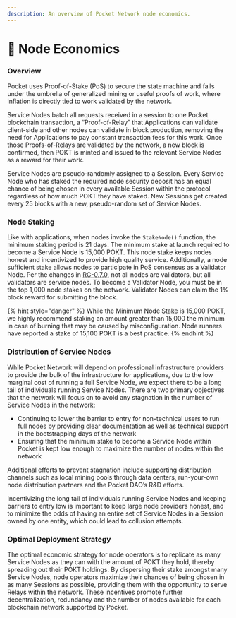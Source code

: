 ```yaml
---
description: An overview of Pocket Network node economics.
---
```


# 🤖 Node Economics

### Overview

Pocket uses Proof-of-Stake (PoS) to secure the state machine and falls under the umbrella of generalized mining or useful proofs of work, where inflation is directly tied to work validated by the network.&#x20;

Service Nodes batch all requests received in a session to one Pocket blockchain transaction, a “Proof-of-Relay” that Applications can validate client-side and other nodes can validate in block production, removing the need for Applications to pay constant transaction fees for this work. Once those Proofs-of-Relays are validated by the network, a new block is confirmed, then POKT is minted and issued to the relevant Service Nodes as a reward for their work.

Service Nodes are pseudo-randomly assigned to a Session. Every Service Node who has staked the required node security deposit has an equal chance of being chosen in every available Session within the protocol regardless of how much POKT they have staked. New Sessions get created every 25 blocks with a new, pseudo-random set of Service Nodes.&#x20;

### Node Staking

Like with applications, when nodes invoke the `StakeNode()` function, the minimum staking period is 21 days. The minimum stake at launch required to become a Service Node is 15,000 POKT. This node stake keeps nodes honest and incentivized to provide high quality service. Additionally, a node sufficient stake allows nodes to participate in PoS consensus as a Validator Node. Per the changes in [RC-0.7.0](https://forum.pokt.network/t/pip-7-consensus-rule-change-validator-servicer-split-validator-consolidation), not all nodes are validators, but all validators are service nodes. To become a Validator Node, you must be in the top 1,000 node stakes on the network. Validator Nodes can claim the 1% block reward for submitting the block.&#x20;

{% hint style="danger" %}
While the Minimum Node Stake is 15,000 POKT, we highly recommend staking an amount greater than 15,000 the minimum in case of burning that may be caused by misconfiguration. Node runners have reported a stake of 15,100 POKT is a best practice.&#x20;
{% endhint %}

### **Distribution of Service Nodes**

While Pocket Network will depend on professional infrastructure providers to provide the bulk of the infrastructure for applications, due to the low marginal cost of running a full Service Node, we expect there to be a long tail of individuals running Service Nodes. There are two primary objectives that the network will focus on to avoid any stagnation in the number of Service Nodes in the network:

* Continuing to lower the barrier to entry for non-technical users to run full nodes by providing clear documentation as well as technical support in the bootstrapping days of the network
* Ensuring that the minimum stake to become a Service Node within Pocket is kept low enough to maximize the number of nodes within the network

Additional efforts to prevent stagnation include supporting distribution channels such as local mining pools through data centers, run-your-own node distribution partners and the Pocket DAO’s R\&D efforts.&#x20;

Incentivizing the long tail of individuals running Service Nodes and keeping barriers to entry low is important to keep large node providers honest, and to minimize the odds of having an entire set of Service Nodes in a Session owned by one entity, which could lead to collusion attempts.

### Optimal Deployment Strategy

The optimal economic strategy for node operators is to replicate as many Service Nodes as they can with the amount of POKT they hold, thereby spreading out their POKT holdings. By dispersing their stake amongst many Service Nodes, node operators maximize their chances of being chosen in as many Sessions as possible, providing them with the opportunity to serve Relays within the network. These incentives promote further decentralization, redundancy and the number of nodes available for each blockchain network supported by Pocket.&#x20;
